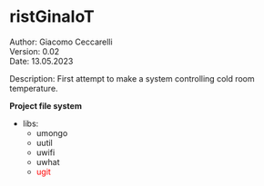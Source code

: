 # ristGinaIoT

Author:  Giacomo Ceccarelli<br>
Version: 0.02<br>
Date: 13.05.2023

Description: First attempt to make a system controlling cold room temperature.

**Project file system**
- libs:
  - umongo
  - uutil
  - uwifi
  - uwhat
  - <span style="color:red">ugit</span> 
